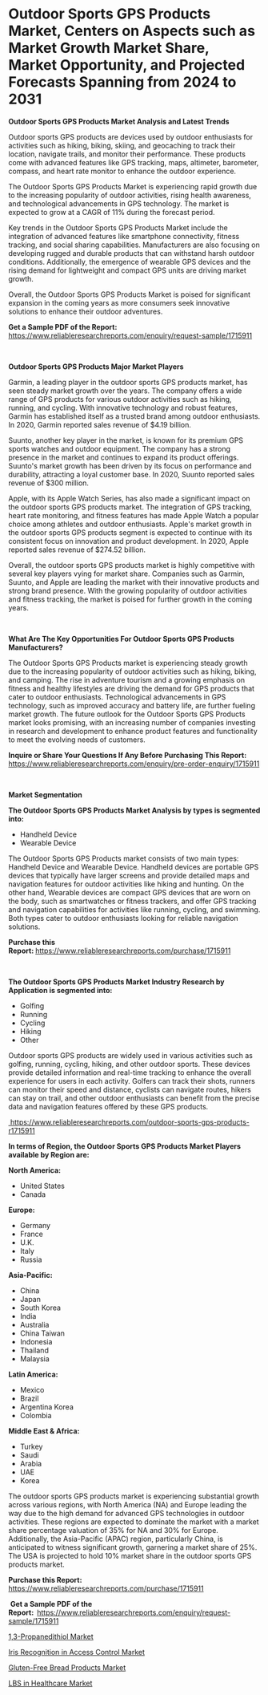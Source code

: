 <p><h1>Outdoor Sports GPS Products Market, Centers on Aspects such as Market Growth Market Share, Market Opportunity, and Projected Forecasts Spanning from 2024 to 2031</h1></p><p><strong>Outdoor Sports GPS Products Market Analysis and Latest Trends</strong></p>
<p><p>Outdoor sports GPS products are devices used by outdoor enthusiasts for activities such as hiking, biking, skiing, and geocaching to track their location, navigate trails, and monitor their performance. These products come with advanced features like GPS tracking, maps, altimeter, barometer, compass, and heart rate monitor to enhance the outdoor experience.</p><p>The Outdoor Sports GPS Products Market is experiencing rapid growth due to the increasing popularity of outdoor activities, rising health awareness, and technological advancements in GPS technology. The market is expected to grow at a CAGR of 11% during the forecast period.</p><p>Key trends in the Outdoor Sports GPS Products Market include the integration of advanced features like smartphone connectivity, fitness tracking, and social sharing capabilities. Manufacturers are also focusing on developing rugged and durable products that can withstand harsh outdoor conditions. Additionally, the emergence of wearable GPS devices and the rising demand for lightweight and compact GPS units are driving market growth.</p><p>Overall, the Outdoor Sports GPS Products Market is poised for significant expansion in the coming years as more consumers seek innovative solutions to enhance their outdoor adventures.</p></p>
<p><strong>Get a Sample PDF of the Report:&nbsp;</strong> <a href="https://www.reliableresearchreports.com/enquiry/request-sample/1715911">https://www.reliableresearchreports.com/enquiry/request-sample/1715911</a></p>
<p>&nbsp;</p>
<p><strong>Outdoor Sports GPS Products Major Market Players</strong></p>
<p><p>Garmin, a leading player in the outdoor sports GPS products market, has seen steady market growth over the years. The company offers a wide range of GPS products for various outdoor activities such as hiking, running, and cycling. With innovative technology and robust features, Garmin has established itself as a trusted brand among outdoor enthusiasts. In 2020, Garmin reported sales revenue of $4.19 billion.</p><p>Suunto, another key player in the market, is known for its premium GPS sports watches and outdoor equipment. The company has a strong presence in the market and continues to expand its product offerings. Suunto's market growth has been driven by its focus on performance and durability, attracting a loyal customer base. In 2020, Suunto reported sales revenue of $300 million.</p><p>Apple, with its Apple Watch Series, has also made a significant impact on the outdoor sports GPS products market. The integration of GPS tracking, heart rate monitoring, and fitness features has made Apple Watch a popular choice among athletes and outdoor enthusiasts. Apple's market growth in the outdoor sports GPS products segment is expected to continue with its consistent focus on innovation and product development. In 2020, Apple reported sales revenue of $274.52 billion.</p><p>Overall, the outdoor sports GPS products market is highly competitive with several key players vying for market share. Companies such as Garmin, Suunto, and Apple are leading the market with their innovative products and strong brand presence. With the growing popularity of outdoor activities and fitness tracking, the market is poised for further growth in the coming years.</p></p>
<p>&nbsp;</p>
<p><strong>What Are The Key Opportunities For Outdoor Sports GPS Products Manufacturers?</strong></p>
<p><p>The Outdoor Sports GPS Products market is experiencing steady growth due to the increasing popularity of outdoor activities such as hiking, biking, and camping. The rise in adventure tourism and a growing emphasis on fitness and healthy lifestyles are driving the demand for GPS products that cater to outdoor enthusiasts. Technological advancements in GPS technology, such as improved accuracy and battery life, are further fueling market growth. The future outlook for the Outdoor Sports GPS Products market looks promising, with an increasing number of companies investing in research and development to enhance product features and functionality to meet the evolving needs of customers.</p></p>
<p><strong>Inquire or Share Your Questions If Any Before Purchasing This Report:</strong> <a href="https://www.reliableresearchreports.com/enquiry/pre-order-enquiry/1715911">https://www.reliableresearchreports.com/enquiry/pre-order-enquiry/1715911</a></p>
<p>&nbsp;</p>
<p><strong>Market Segmentation</strong></p>
<p><strong>The Outdoor Sports GPS Products Market Analysis by types is segmented into:</strong></p>
<p><ul><li>Handheld Device</li><li>Wearable Device</li></ul></p>
<p><p>The Outdoor Sports GPS Products market consists of two main types: Handheld Device and Wearable Device. Handheld devices are portable GPS devices that typically have larger screens and provide detailed maps and navigation features for outdoor activities like hiking and hunting. On the other hand, Wearable devices are compact GPS devices that are worn on the body, such as smartwatches or fitness trackers, and offer GPS tracking and navigation capabilities for activities like running, cycling, and swimming. Both types cater to outdoor enthusiasts looking for reliable navigation solutions.</p></p>
<p><strong>Purchase this Report:&nbsp;</strong><a href="https://www.reliableresearchreports.com/purchase/1715911">https://www.reliableresearchreports.com/purchase/1715911</a></p>
<p>&nbsp;</p>
<p><strong>The Outdoor Sports GPS Products Market Industry Research by Application is segmented into:</strong></p>
<p><ul><li>Golfing</li><li>Running</li><li>Cycling</li><li>Hiking</li><li>Other</li></ul></p>
<p><p>Outdoor sports GPS products are widely used in various activities such as golfing, running, cycling, hiking, and other outdoor sports. These devices provide detailed information and real-time tracking to enhance the overall experience for users in each activity. Golfers can track their shots, runners can monitor their speed and distance, cyclists can navigate routes, hikers can stay on trail, and other outdoor enthusiasts can benefit from the precise data and navigation features offered by these GPS products.</p></p>
<p><a href="https://www.reliableresearchreports.com/outdoor-sports-gps-products-r1715911">&nbsp;https://www.reliableresearchreports.com/outdoor-sports-gps-products-r1715911</a></p>
<p><strong>In terms of Region, the Outdoor Sports GPS Products Market Players available by Region are:</strong></p>
<p>
    <p> <strong> North America: </strong>
        <ul>
            <li>United States</li>
            <li>Canada</li>
        </ul>
        </p> 
    <p> <strong> Europe: </strong>
        <ul>
            <li>Germany</li>
            <li>France</li>
            <li>U.K.</li>
            <li>Italy</li>
            <li>Russia</li>
        </ul>
        </p> 
    <p> <strong> Asia-Pacific: </strong>
        <ul>
            <li>China</li>
            <li>Japan</li>
            <li>South Korea</li>
            <li>India</li>
            <li>Australia</li>
            <li>China Taiwan</li>
            <li>Indonesia</li>
            <li>Thailand</li>
            <li>Malaysia</li>
        </ul>
        </p> 
    <p> <strong> Latin America: </strong>
        <ul>
            <li>Mexico</li>
            <li>Brazil</li>
            <li>Argentina Korea</li>
            <li>Colombia</li>
        </ul>
        </p> 
    <p> <strong> Middle East & Africa: </strong>
        <ul>
            <li>Turkey</li>
            <li>Saudi</li>
            <li>Arabia</li>
            <li>UAE</li>
            <li>Korea</li>
        </ul>
    </p>
    </p>
<p><p>The outdoor sports GPS products market is experiencing substantial growth across various regions, with North America (NA) and Europe leading the way due to the high demand for advanced GPS technologies in outdoor activities. These regions are expected to dominate the market with a market share percentage valuation of 35% for NA and 30% for Europe. Additionally, the Asia-Pacific (APAC) region, particularly China, is anticipated to witness significant growth, garnering a market share of 25%. The USA is projected to hold 10% market share in the outdoor sports GPS products market.</p></p>
<p><strong>Purchase this Report: </strong><a href="https://www.reliableresearchreports.com/purchase/1715911">https://www.reliableresearchreports.com/purchase/1715911</a></p>
<p>&nbsp;<strong>Get a Sample PDF of the Report:&nbsp;&nbsp;</strong><a href="https://www.reliableresearchreports.com/enquiry/request-sample/1715911">https://www.reliableresearchreports.com/enquiry/request-sample/1715911</a></p>
<p><strong></strong></p>
<p><p><a href="https://github.com/layomumuney/Market-Research-Report-List-1/blob/main/13-propanedithiol-market.md">1,3-Propanedithiol Market</a></p><p><a href="https://medium.com/@enosstark/iris-recognition-in-access-control-market-share-and-new-trends-analysis-by-its-type-application-b1afcad37496">Iris Recognition in Access Control Market</a></p><p><a href="https://github.com/lawrenceWatkins654/Market-Research-Report-List-1/blob/main/gluten-free-bread-products-market.md">Gluten-Free Bread Products Market</a></p><p><a href="https://medium.com/@mayekuhic78/evaluating-global-lbs-in-healthcare-market-trends-and-growth-opportunities-by-region-type-bde144156385">LBS in Healthcare Market</a></p></p>